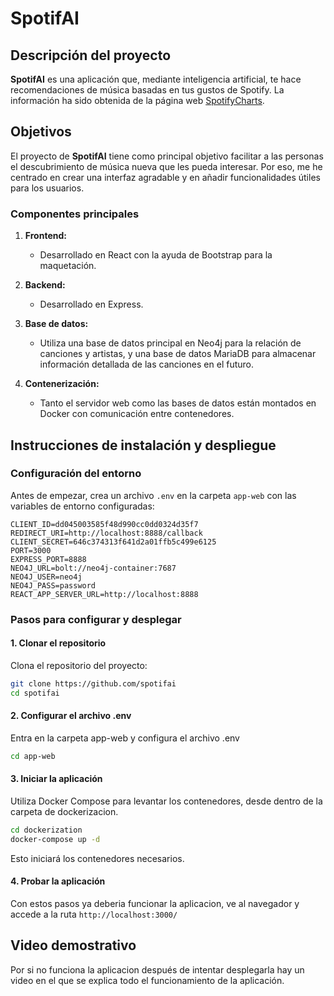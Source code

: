 # SpotifAI

## Descripción del proyecto

**SpotifAI** es una aplicación que, mediante inteligencia artificial, te hace recomendaciones de música basadas en tus gustos de Spotify. La información ha sido obtenida de la página web [SpotifyCharts](https://charts.spotify.com/charts/view/regional-global-weekly/latest).

## Objetivos

El proyecto de **SpotifAI** tiene como principal objetivo facilitar a las personas el descubrimiento de música nueva que les pueda interesar. Por eso, me he centrado en crear una interfaz agradable y en añadir funcionalidades útiles para los usuarios.

### Componentes principales

1. **Frontend:**
   - Desarrollado en React con la ayuda de Bootstrap para la maquetación.

2. **Backend:**
   - Desarrollado en Express.

3. **Base de datos:**
   - Utiliza una base de datos principal en Neo4j para la relación de canciones y artistas, y una base de datos MariaDB para almacenar información detallada de las canciones en el futuro.

4. **Contenerización:**
   - Tanto el servidor web como las bases de datos están montados en Docker con comunicación entre contenedores.

## Instrucciones de instalación y despliegue

### Configuración del entorno

Antes de empezar, crea un archivo `.env` en la carpeta `app-web` con las variables de entorno configuradas:

```env
CLIENT_ID=dd045003585f48d990cc0dd0324d35f7
REDIRECT_URI=http://localhost:8888/callback
CLIENT_SECRET=646c374313f641d2a01ffb5c499e6125
PORT=3000
EXPRESS_PORT=8888
NEO4J_URL=bolt://neo4j-container:7687
NEO4J_USER=neo4j
NEO4J_PASS=password
REACT_APP_SERVER_URL=http://localhost:8888

```

### Pasos para configurar y desplegar

#### 1. Clonar el repositorio

Clona el repositorio del proyecto:

```bash
git clone https://github.com/spotifai
cd spotifai
```

#### 2. Configurar el archivo .env

Entra en la carpeta app-web y configura el archivo .env

```bash
cd app-web
```

#### 3. Iniciar la aplicación

Utiliza Docker Compose para levantar los contenedores, desde dentro de la carpeta de dockerizacion.

```bash
cd dockerization
docker-compose up -d
```

Esto iniciará los contenedores necesarios.

#### 4. Probar la aplicación

Con estos pasos ya deberia funcionar la aplicacion, ve al navegador y accede a la ruta `http://localhost:3000/`

## Video demostrativo

Por si no funciona la aplicacion después de intentar desplegarla hay un video en el que se explica todo el funcionamiento de la aplicación.
